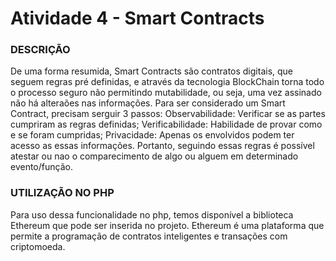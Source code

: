# Atividade 4 - Smart Contracts

### DESCRIÇÃO

De uma forma resumida, Smart Contracts são contratos digitais, que seguem regras pré definidas, e através da tecnologia BlockChain torna todo o processo seguro não permitindo mutabilidade, ou seja, uma vez assinado não há alteraões nas informações.
Para ser considerado um Smart Contract, precisam serguir 3 passos:
Observabilidade: Verificar se as partes cumpriram as regras definidas;
Verificabilidade: Habilidade de provar como e se foram cumpridas;
Privacidade: Apenas os envolvidos podem ter acesso as essas informações.
Portanto, seguindo essas regras é possível atestar ou nao o comparecimento de algo ou alguem em determinado evento/função.
 ### UTILIZAÇÃO NO PHP
 Para uso dessa funcionalidade no php, temos disponível a biblioteca Ethereum que pode ser inserida no projeto. Ethereum é uma plataforma que permite a programação de contratos inteligentes e transações com criptomoeda.






